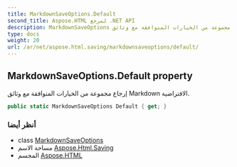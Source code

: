 ```yaml
---
title: MarkdownSaveOptions.Default
second_title: Aspose.HTML لمرجع .NET API
description: MarkdownSaveOptions ملكية. إرجاع مجموعة من الخيارات المتوافقة مع وثائق Markdown الافتراضية.
type: docs
weight: 20
url: /ar/net/aspose.html.saving/markdownsaveoptions/default/
---
```

## MarkdownSaveOptions.Default property

إرجاع مجموعة من الخيارات المتوافقة مع وثائق Markdown الافتراضية.

```csharp
public static MarkdownSaveOptions Default { get; }
```

### أنظر أيضا

* class [MarkdownSaveOptions](../)
* مساحة الاسم [Aspose.Html.Saving](../../markdownsaveoptions/)
* المجسم [Aspose.HTML](../../../)



